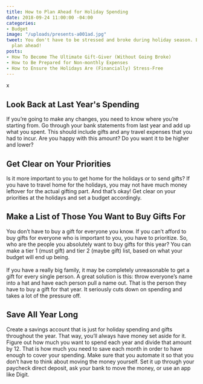 ```yaml
---
title: How to Plan Ahead for Holiday Spending
date: 2018-09-24 11:00:00 -04:00
categories:
- Budget
image: "/uploads/presents-a001ad.jpg"
tweet: You don't have to be stressed and broke during holiday season. Learn how to
  plan ahead!
posts:
- How To Become The Ultimate Gift-Giver (Without Going Broke)
- How to Be Prepared for Non-monthly Expenses
- How to Ensure the Holidays Are (Financially) Stress-Free
---
```


x

## Look Back at Last Year's Spending

If you’re going to make any changes, you need to know where you’re starting from. Go through your bank statements from last year and add up what you spent. This should include gifts and any travel expenses that you had to incur. Are you happy with this amount? Do you want it to be higher and lower?

## Get Clear on Your Priorities

Is it more important to you to get home for the holidays or to send gifts? If you have to travel home for the holidays, you may not have much money leftover for the actual gifting part. And that’s okay! Get clear on your priorities at the holidays and set a budget accordingly.

## Make a List of Those You Want to Buy Gifts For

You don’t have to buy a gift for everyone you know. If you can’t afford to buy gifts for everyone who is important to you, you have to prioritize. So, who are the people you absolutely want to buy gifts for this year? You can make a tier 1 (must gift) and tier 2 (maybe gift) list, based on what your budget will end up being.\
\
If you have a really big family, it may be completely unreasonable to get a gift for every single person. A great solution is this: throw everyone’s name into a hat and have each person pull a name out. That is the person they have to buy a gift for that year. It seriously cuts down on spending and takes a lot of the pressure off.

## Save All Year Long

Create a savings account that is just for holiday spending and gifts throughout the year. That way, you’ll always have money set aside for it. Figure out how much you want to spend each year and divide that amount by 12. That is how much you need to save each month in order to have enough to cover your spending. Make sure that you automate it so that you don’t have to think about moving the money yourself. Set it up through your paycheck direct deposit, ask your bank to move the money, or use an app like Digit.